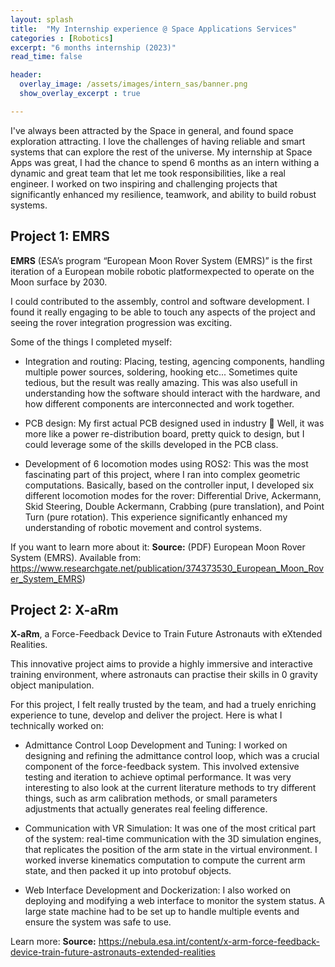 ```yaml
---
layout: splash
title:  "My Internship experience @ Space Applications Services"
categories : [Robotics]
excerpt: "6 months internship (2023)"
read_time: false

header: 
  overlay_image: /assets/images/intern_sas/banner.png
  show_overlay_excerpt : true

---
```


I've always been attracted by the Space in general, and found space exploration attracting. I love the challenges of  having reliable and smart systems that can explore the rest of the universe.
My internship at Space Apps was great, I had the chance to spend 6 months as an intern withing a dynamic and great team that let me took responsibilities, like a real engineer. I worked on two inspiring and challenging projects that significantly enhanced my resilience, teamwork, and ability to build robust systems.

## **Project 1: EMRS** 

**EMRS** (ESA’s program “European Moon Rover System (EMRS)” is the first iteration of a European mobile robotic platformexpected to operate on the Moon surface by 2030.

I could contributed to the assembly, control and software development. I found it really engaging to be able to touch any aspects of the project and seeing the rover integration progression was exciting.

Some of the things I completed myself:
- Integration and routing: Placing, testing, agencing components, handling multiple power sources, soldering, hooking etc... Sometimes quite tedious, but the result was really amazing. This was also usefull in understanding how the software should interact with the hardware, and how different components are interconnected and work together.

- PCB design: My first actual PCB designed used in industry 🎉 Well, it was more like a power re-distribution board, pretty quick to design, but I could leverage some of the skills developed in the PCB class.

- Development of 6 locomotion modes using ROS2: This was the most fascinating part of this project, where I ran into complex geometric computations. Basically, based on the controller input, I developed six different locomotion modes for the rover: Differential Drive, Ackermann, Skid Steering, Double Ackermann, Crabbing (pure translation), and Point Turn (pure rotation). This experience significantly enhanced my understanding of robotic movement and control systems.

If you want to learn more about it: 
**Source:** (PDF) European Moon Rover System (EMRS). Available from: https://www.researchgate.net/publication/374373530_European_Moon_Rover_System_EMRS)


## **Project 2: X-aRm** 

**X-aRm**, a Force-Feedback Device to Train Future Astronauts with eXtended Realities.

This innovative project aims to provide a highly immersive and interactive training environment, where astronauts can practise their skills in 0 gravity object manipulation. 

For this project, I felt really trusted by the team, and had a truely enriching experience to tune, develop and deliver the project. Here is what I technically worked on: 

- Admittance Control Loop Development and Tuning: I worked on designing and refining the admittance control loop, which was a crucial component of the force-feedback system. This involved extensive testing and iteration to achieve optimal performance. It was very interesting to also look at the current literature methods to try different things, such as arm calibration methods, or small parameters adjustments that actually generates real feeling difference.

- Communication with VR Simulation: It was one of the most critical part of the system: real-time communication with the 3D simulation engines, that replicates the position of the arm state in the virtual environment. I worked inverse kinematics computation to compute the current arm state, and then packed it up into protobuf objects. 

- Web Interface Development and Dockerization: I also worked on deploying and modifying a web interface to monitor the system status. A large state machine had to be set up to handle multiple events and ensure the system was safe to use.

Learn more: 
**Source:** https://nebula.esa.int/content/x-arm-force-feedback-device-train-future-astronauts-extended-realities

</style>